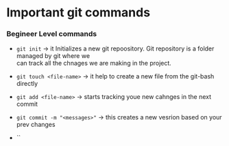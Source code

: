# Important git commands

### Begineer Level commands

-   `git init` -> it Initializes a new git repoository. 
    Git  repository is a folder managed by git where we    
    can track all the chnages we are making in the 
    project.

-   `git touch <file-name>` -> it help to create a new file from the git-bash directly 

-  `git add <file-name>` -> starts tracking youe new cahnges in the next commit

-   `git commit -m "<messages>"` -> this creates a new vesrion based on your prev changes

-   ``